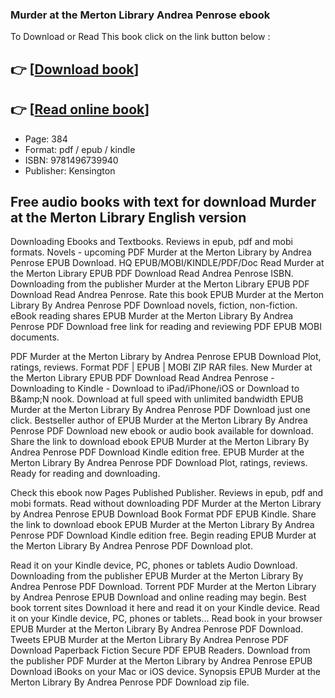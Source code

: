 ### Murder at the Merton Library Andrea Penrose ebook

To Download or Read This book click on the link button below :

## 👉  [**[Download book](http://get-pdfs.com/download.php?group=book&from=github.com&id=715121&lnk=1061 "Download book")**]

## 👉  [**[Read online book](http://get-pdfs.com/download.php?group=book&from=github.com&id=715121&lnk=1061 "Read online book")**]


* Page: 384
* Format: pdf / epub / kindle
* ISBN: 9781496739940
* Publisher: Kensington



## Free audio books with text for download Murder at the Merton Library English version


Downloading Ebooks and Textbooks. Reviews in epub, pdf and mobi formats. Novels - upcoming PDF Murder at the Merton Library by Andrea Penrose EPUB Download. HQ EPUB/MOBI/KINDLE/PDF/Doc Read Murder at the Merton Library EPUB PDF Download Read Andrea Penrose ISBN. Downloading from the publisher Murder at the Merton Library EPUB PDF Download Read Andrea Penrose. Rate this book EPUB Murder at the Merton Library By Andrea Penrose PDF Download novels, fiction, non-fiction. eBook reading shares EPUB Murder at the Merton Library By Andrea Penrose PDF Download free link for reading and reviewing PDF EPUB MOBI documents.

PDF Murder at the Merton Library by Andrea Penrose EPUB Download Plot, ratings, reviews. Format PDF | EPUB | MOBI ZIP RAR files. New Murder at the Merton Library EPUB PDF Download Read Andrea Penrose - Downloading to Kindle - Download to iPad/iPhone/iOS or Download to B&amp;amp;N nook. Download at full speed with unlimited bandwidth EPUB Murder at the Merton Library By Andrea Penrose PDF Download just one click. Bestseller author of EPUB Murder at the Merton Library By Andrea Penrose PDF Download new ebook or audio book available for download. Share the link to download ebook EPUB Murder at the Merton Library By Andrea Penrose PDF Download Kindle edition free. EPUB Murder at the Merton Library By Andrea Penrose PDF Download Plot, ratings, reviews. Ready for reading and downloading.

Check this ebook now Pages Published Publisher. Reviews in epub, pdf and mobi formats. Read without downloading PDF Murder at the Merton Library by Andrea Penrose EPUB Download Book Format PDF EPUB Kindle. Share the link to download ebook EPUB Murder at the Merton Library By Andrea Penrose PDF Download Kindle edition free. Begin reading EPUB Murder at the Merton Library By Andrea Penrose PDF Download plot.

Read it on your Kindle device, PC, phones or tablets Audio Download. Downloading from the publisher EPUB Murder at the Merton Library By Andrea Penrose PDF Download. Torrent PDF Murder at the Merton Library by Andrea Penrose EPUB Download and online reading may begin. Best book torrent sites Download it here and read it on your Kindle device. Read it on your Kindle device, PC, phones or tablets... Read book in your browser EPUB Murder at the Merton Library By Andrea Penrose PDF Download. Tweets EPUB Murder at the Merton Library By Andrea Penrose PDF Download Paperback Fiction Secure PDF EPUB Readers. Download from the publisher PDF Murder at the Merton Library by Andrea Penrose EPUB Download iBooks on your Mac or iOS device. Synopsis EPUB Murder at the Merton Library By Andrea Penrose PDF Download zip file.





